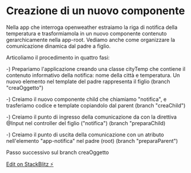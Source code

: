 # Creazione di un nuovo componente
Nella app che interroga openweather estraiamo la riga di notifica della temperatura e trasformiamola in un nuovo componente contenuto gerarchicamente nella app-root. Vediamo anche come organizzare la comunicazione dinamica dal padre a figlio.

Articoliamo il procedimento in quattro fasi:

-) Prepariamo l'applicazione creando una classe cityTemp che contiene il contenuto informativo della notifica: nome della città e temperatura. Un nuovo elemento nel template del padre rappresenta il figlio
(branch "creaOggetto")

-) Creiamo il nuovo componente child che chiamiamo "notifica", e trasferiamo codice e template copiandolo dal parent
(branch "creaChild")

-) Creiamo il punto di ingresso della comunicazione da con la direttiva @Input nel controller del figlio ("notifica")
(branch "preparaChild)

-) Creiamo il punto di uscita della comunicazione con un atributo nell'elemento "app-notifica" nel padre (root)
(branch "preparaParent")

Passo successivo sul branch creaOggetto

[Edit on StackBlitz ⚡️](https://stackblitz.com/edit/angular-sswcreachild)